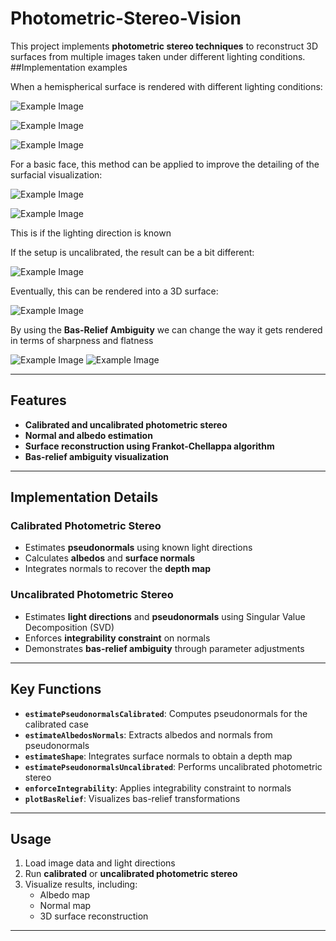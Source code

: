 # Photometric-Stereo-Vision


This project implements **photometric stereo techniques** to reconstruct 3D surfaces from multiple images taken under different lighting conditions.
##Implementation examples

When a hemispherical surface is rendered with different lighting conditions:

![Example Image](images/sphere1.png) 

![Example Image](images/sphere2.png)

![Example Image](images/sphere3png)

For a basic face, this method can be applied to improve the detailing of the surfacial visualization:

![Example Image](images/facegrey.png)

![Example Image](images/facecol.png)

This is if the lighting direction is known

If the setup is uncalibrated, the result can be a bit different:

![Example Image](images/facecoluncalib.png)


Eventually, this can be rendered into a 3D surface:

![Example Image](images/face3d.png)

By using the **Bas-Relief Ambiguity** we can change the way it gets rendered in terms of sharpness and flatness

![Example Image](images/face3d2.png) ![Example Image](images/face3d3.png)

---

## Features

- **Calibrated and uncalibrated photometric stereo**  
- **Normal and albedo estimation**  
- **Surface reconstruction using Frankot-Chellappa algorithm**  
- **Bas-relief ambiguity visualization**  

---

## Implementation Details

### Calibrated Photometric Stereo
- Estimates **pseudonormals** using known light directions
- Calculates **albedos** and **surface normals**
- Integrates normals to recover the **depth map**

### Uncalibrated Photometric Stereo
- Estimates **light directions** and **pseudonormals** using Singular Value Decomposition (SVD)
- Enforces **integrability constraint** on normals
- Demonstrates **bas-relief ambiguity** through parameter adjustments

---

## Key Functions

- **`estimatePseudonormalsCalibrated`**: Computes pseudonormals for the calibrated case  
- **`estimateAlbedosNormals`**: Extracts albedos and normals from pseudonormals  
- **`estimateShape`**: Integrates surface normals to obtain a depth map  
- **`estimatePseudonormalsUncalibrated`**: Performs uncalibrated photometric stereo  
- **`enforceIntegrability`**: Applies integrability constraint to normals  
- **`plotBasRelief`**: Visualizes bas-relief transformations  

---

## Usage

1. Load image data and light directions  
2. Run **calibrated** or **uncalibrated photometric stereo**  
3. Visualize results, including:  
   - Albedo map  
   - Normal map  
   - 3D surface reconstruction  

---
